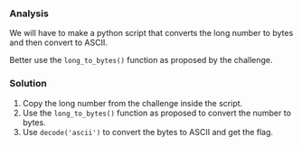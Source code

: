 ### Analysis
We will have to make a python script that converts the long number to bytes and then convert to ASCII.

Better use the `long_to_bytes()` function as proposed by the challenge.

### Solution
1. Copy the long number from the challenge inside the script.
2. Use the `long_to_bytes()` function as proposed to convert the number to bytes.
3. Use `decode('ascii')` to convert the bytes to ASCII and get the flag.
